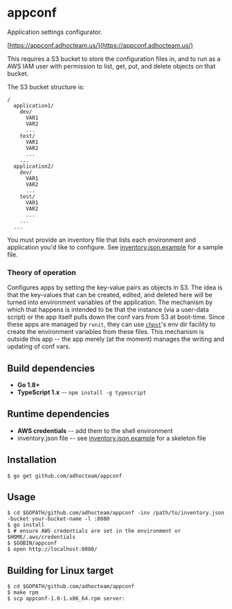 appconf
=======

Application settings configurator.

[https://appconf.adhocteam.us/](https://appconf.adhocteam.us/)

This requires a S3 bucket to store the configuration files in, and to run as a
AWS IAM user with permission to list, get, put, and delete objects on that bucket.

The S3 bucket structure is:

```
/
  application1/
    dev/
      VAR1
      VAR2
      ...
    test/
      VAR1
      VAR2
      ...
    ...
  application2/
    dev/
      VAR1
      VAR2
      ...
    test/
      VAR1
      VAR2
      ...
    ...
  ...
```

You must provide an inventory file that lists each environment and application you'd like
to configure. See [inventory.json.example](inventory.json.example) for a sample file.

### Theory of operation

Configures apps by setting the key-value pairs as objects in S3. The idea is
that the key-values that can be created, edited, and deleted here will be turned
into environment variables of the application. The mechanism by which that
happens is intended to be that the instance (via a user-data script) or the app
itself pulls down the conf vars from S3 at boot-time. Since these apps are
managed by `runit`, they can use
[`chpst`](http://smarden.org/runit/chpst.8.html)'s env dir facility to create
the environment variables from these files. This mechanism is outside this app
-- the app merely (at the moment) manages the writing and updating of conf vars.

Build dependencies
------------------

* **Go 1.8+**
* **TypeScript 1.x** -- `npm install -g typescript`

Runtime dependencies
--------------------

* **AWS credentials** -- add them to the shell environment
* inventory.json file -- see [inventory.json.example](inventory.json.example) for a skeleton file

Installation
------------

``` shell
$ go get github.com/adhocteam/appconf
```

Usage
-----

``` shell
$ cd $GOPATH/github.com/adhocteam/appconf -inv /path/to/inventory.json -bucket your-bucket-name -l :8080
$ go install
$ # ensure AWS credentials are set in the environment or $HOME/.aws/credentials
$ $GOBIN/appconf
$ open http://localhost:8080/
```

Building for Linux target
-------------------------

``` shell
$ cd $GOPATH/github.com/adhocteam/appconf
$ make rpm
$ scp appconf-1.0-1.x86_64.rpm server:
```
